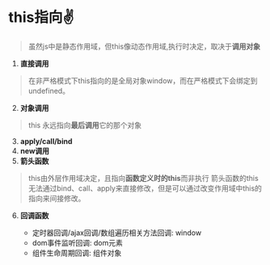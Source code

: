 # this指向✌️
>虽然js中是静态作用域，但this像动态作用域,执行时决定，取决于**调用对象**
1. **直接调用** 
>在非严格模式下this指向的是全局对象window，而在严格模式下会绑定到undefined。

2. **对象调用**
>this 永远指向**最后调用**它的那个对象
3. **apply/call/bind**
4. **new调用**
5. **箭头函数**
>this由外层作用域决定，且指向**函数定义时的this**而非执行
箭头函数的this无法通过bind、call、apply来直接修改，但是可以通过改变作用域中this的指向来间接修改。
6. **回调函数**

   - 定时器回调/ajax回调/数组遍历相关方法回调: window
   - dom事件监听回调: dom元素
   - 组件生命周期回调: 组件对象